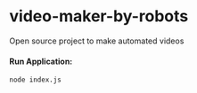 # video-maker-by-robots
Open source project to make automated videos

#### Run Application:
```
node index.js
```
